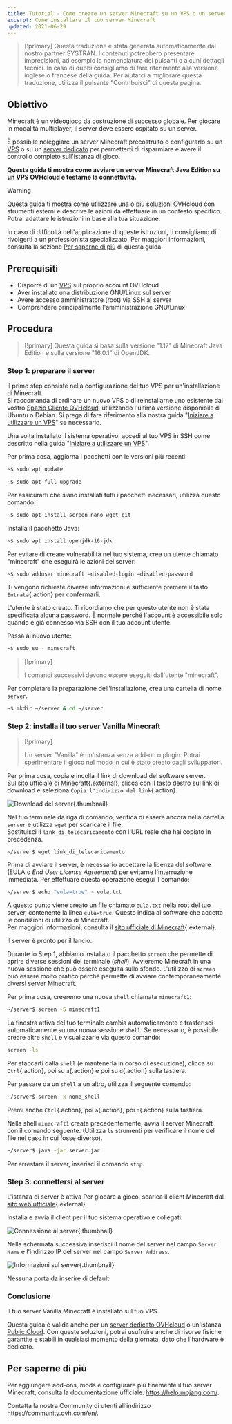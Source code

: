 ```yaml
---
title: Tutorial - Come creare un server Minecraft su un VPS o un server dedicato
excerpt: Come installare il tuo server Minecraft
updated: 2021-06-29
---
```


> [!primary]
> Questa traduzione è stata generata automaticamente dal nostro partner SYSTRAN. I contenuti potrebbero presentare imprecisioni, ad esempio la nomenclatura dei pulsanti o alcuni dettagli tecnici. In caso di dubbi consigliamo di fare riferimento alla versione inglese o francese della guida. Per aiutarci a migliorare questa traduzione, utilizza il pulsante "Contribuisci" di questa pagina.
>

## Obiettivo

Minecraft è un videogioco da costruzione di successo globale. Per giocare in modalità multiplayer, il server deve essere ospitato su un server.

È possibile noleggiare un server Minecraft precostruito o configurarlo su un [VPS](https://www.ovhcloud.com/it/vps/) o su un [server dedicato](https://www.ovhcloud.com/it/bare-metal/) per permetterti di risparmiare e avere il controllo completo sull'istanza di gioco.

**Questa guida ti mostra come avviare un server Minecraft Java Edition su un VPS OVHcloud e testarne la connettività.**

> [!warning]
>Questa guida ti mostra come utilizzare una o più soluzioni OVHcloud con strumenti esterni e descrive le azioni da effettuare in un contesto specifico. Potrai adattare le istruzioni in base alla tua situazione.
>
>In caso di difficoltà nell'applicazione di queste istruzioni, ti consigliamo di rivolgerti a un professionista specializzato. Per maggiori informazioni, consulta la sezione [Per saperne di più](#gofurther) di questa guida.
>

## Prerequisiti

- Disporre di un [VPS](https://www.ovhcloud.com/it/vps/) sul proprio account OVHcloud
- Aver installato una distribuzione GNU/Linux sul server
- Avere accesso amministratore (root) via SSH al server
- Comprendere principalmente l'amministrazione GNU/Linux

## Procedura

> [!primary]
> Questa guida si basa sulla versione "1.17" di Minecraft Java Edition e sulla versione "16.0.1" di OpenJDK.
>

### Step 1: preparare il server

Il primo step consiste nella configurazione del tuo VPS per un'installazione di Minecraft.
<br>
Si raccomanda di ordinare un nuovo VPS o di reinstallarne uno esistente dal vostro [Spazio Cliente OVHcloud](https://www.ovh.com/auth/?action=gotomanager&from=https://www.ovh.it/&ovhSubsidiary=it), utilizzando l'ultima versione disponibile di Ubuntu o Debian. Si prega di fare riferimento alla nostra guida "[Iniziare a utilizzare un VPS](/pages/bare_metal_cloud/virtual_private_servers/starting_with_a_vps#reinstallvps)" se necessario.

Una volta installato il sistema operativo, accedi al tuo VPS in SSH come descritto nella guida "[Iniziare a utilizzare un VPS](/pages/bare_metal_cloud/virtual_private_servers/starting_with_a_vps#reinstallvps)".

Per prima cosa, aggiorna i pacchetti con le versioni più recenti:

```sh
~$ sudo apt update
```

```sh
~$ sudo apt full-upgrade
```

Per assicurarti che siano installati tutti i pacchetti necessari, utilizza questo comando:

```sh
~$ sudo apt install screen nano wget git
```

Installa il pacchetto Java:

```sh
~$ sudo apt install openjdk-16-jdk
```

Per evitare di creare vulnerabilità nel tuo sistema, crea un utente chiamato "minecraft" che eseguirà le azioni del server:

```sh
~$ sudo adduser minecraft —disabled-login —disabled-password
```

Ti vengono richieste diverse informazioni è sufficiente premere il tasto `Entrata`{.action} per confermarli.

L'utente è stato creato. Ti ricordiamo che per questo utente non è stata specificata alcuna password. È normale perché l'account è accessibile solo quando è già connesso via SSH con il tuo account utente.

Passa al nuovo utente:

```sh
~$ sudo su - minecraft
```

> [!primary]
>
> I comandi successivi devono essere eseguiti dall'utente "minecraft".
>

Per completare la preparazione dell'installazione, crea una cartella di nome `server`.

```sh
~$ mkdir ~/server & cd ~/server
```

### Step 2: installa il tuo server Vanilla Minecraft

> [!primary]
>
> Un server "Vanilla" è un'istanza senza add-on o plugin. Potrai sperimentare il gioco nel modo in cui è stato creato dagli sviluppatori.
>

Per prima cosa, copia e incolla il link di download del software server.
<br>Sul [sito ufficiale di Minecraft](https://minecraft.net/download/server){.external}, clicca con il tasto destro sul link di download e seleziona `Copia l'indirizzo del link`{.action}.

![Download del server](images/download_jar.png){.thumbnail}

Nel tuo terminale da riga di comando, verifica di essere ancora nella cartella `server` e utilizza `wget` per scaricare il file.
<br>Sostituisci il `link_di_telecaricamento` con l'URL reale che hai copiato in precedenza.

```sh
~/server$ wget link_di_telecaricamento
```

Prima di avviare il server, è necessario accettare la licenza del software (EULA o _End User License Agreement_) per evitarne l'interruzione immediata. Per effettuare questa operazione esegui il comando:

```sh
~/server$ echo "eula=true" > eula.txt
```

A questo punto viene creato un file chiamato `eula.txt` nella root del tuo server, contenente la linea `eula=true`. Questo indica al software che accetta le condizioni di utilizzo di Minecraft.
<br>Per maggiori informazioni, consulta il [sito ufficiale di Minecraft](https://www.minecraft.net/){.external}.

Il server è pronto per il lancio.

Durante lo Step 1, abbiamo installato il pacchetto `screen` che permette di aprire diverse sessioni del terminale (*shell*). Avvieremo Minecraft in una nuova sessione che può essere eseguita sullo sfondo. L'utilizzo di `screen` può essere molto pratico perché permette di avviare contemporaneamente diversi server Minecraft.

Per prima cosa, creeremo una nuova `shell` chiamata `minecraft1`:

```sh
~/server$ screen -S minecraft1
```

La finestra attiva del tuo terminale cambia automaticamente e trasferisci automaticamente su una nuova sessione `shell`. Se necessario, è possibile creare altre `shell` e visualizzarle via questo comando:

```sh
screen -ls
```

Per staccarti dalla `shell` (e mantenerla in corso di esecuzione), clicca su `Ctrl`{.action}, poi su `a`{.action} e poi su `d`{.action} sulla tastiera.

Per passare da un `shell` a un altro, utilizza il seguente comando:

```sh
~/server$ screen -x nome_shell
```

Premi anche `Ctrl`{.action}, poi `a`{.action}, poi `n`{.action} sulla tastiera.

Nella shell `minecraft1` creata precedentemente, avvia il server Minecraft con il comando seguente. (Utilizza `ls` strumenti per verificare il nome del file nel caso in cui fosse diverso).

```sh
~/server$ java -jar server.jar
```

Per arrestare il server, inserisci il comando `stop`.

### Step 3: connettersi al server

L'istanza di server è attiva Per giocare a gioco, scarica il client Minecraft dal [sito web ufficiale](https://www.minecraft.net/){.external}.

Installa e avvia il client per il tuo sistema operativo e collegati.

![Connessione al server](images/login_minecraft.png){.thumbnail}

Nella schermata successiva inserisci il nome del server nel campo `Server Name` e l'indirizzo IP del server nel campo `Server Address`.

![Informazioni sul server](images/minecraft_server_login.png){.thumbnail}

Nessuna porta da inserire di default

### Conclusione

Il tuo server Vanilla Minecraft è installato sul tuo VPS.

Questa guida è valida anche per un [server dedicato OVHcloud](https://www.ovhcloud.com/it/bare-metal/) o un'istanza [Public Cloud](https://www.ovhcloud.com/it/public-cloud/). Con queste soluzioni, potrai usufruire anche di risorse fisiche garantite e stabili in qualsiasi momento della giornata, dato che l'hardware è dedicato.

## Per saperne di più <a name="gofurther"></a>

Per aggiungere add-ons, mods e configurare più finemente il tuo server Minecraft, consulta la documentazione ufficiale: <https://help.mojang.com/>.

Contatta la nostra Community di utenti all’indirizzo <https://community.ovh.com/en/>.
